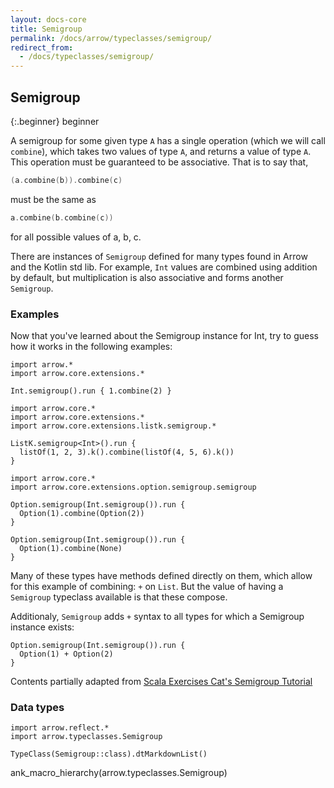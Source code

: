 ```yaml
---
layout: docs-core
title: Semigroup
permalink: /docs/arrow/typeclasses/semigroup/
redirect_from:
  - /docs/typeclasses/semigroup/
---
```


## Semigroup

{:.beginner}
beginner

A semigroup for some given type `A` has a single operation (which we will call `combine`), which takes two values of type `A`, and returns a value of type `A`. This operation must be guaranteed to be associative. That is to say that,

```kotlin
(a.combine(b)).combine(c)
```

must be the same as

```kotlin
a.combine(b.combine(c))
```

for all possible values of a, b, c.

There are instances of `Semigroup` defined for many types found in Arrow and the Kotlin std lib.
For example, `Int` values are combined using addition by default, but multiplication is also associative and forms another `Semigroup`.

### Examples

Now that you've learned about the Semigroup instance for Int, try to guess how it works in the following examples:

```kotlin:ank
import arrow.*
import arrow.core.extensions.*

Int.semigroup().run { 1.combine(2) }
```

```kotlin:ank   
import arrow.core.*
import arrow.core.extensions.*
import arrow.core.extensions.listk.semigroup.*

ListK.semigroup<Int>().run {
  listOf(1, 2, 3).k().combine(listOf(4, 5, 6).k())
}
```

```kotlin:ank
import arrow.core.*
import arrow.core.extensions.option.semigroup.semigroup

Option.semigroup(Int.semigroup()).run {
  Option(1).combine(Option(2))
}
```

```kotlin:ank
Option.semigroup(Int.semigroup()).run {
  Option(1).combine(None)
}
```

Many of these types have methods defined directly on them, which allow for this example of combining: `+` on `List`. But the value of having a `Semigroup` typeclass available is that these compose.

Additionaly, `Semigroup` adds `+` syntax to all types for which a Semigroup instance exists:

```kotlin:ank
Option.semigroup(Int.semigroup()).run {
  Option(1) + Option(2)
}
```

Contents partially adapted from [Scala Exercises Cat's Semigroup Tutorial](https://www.scala-exercises.org/cats/semigroup)


### Data types

```kotlin:ank:replace
import arrow.reflect.*
import arrow.typeclasses.Semigroup

TypeClass(Semigroup::class).dtMarkdownList()
```

ank_macro_hierarchy(arrow.typeclasses.Semigroup)
